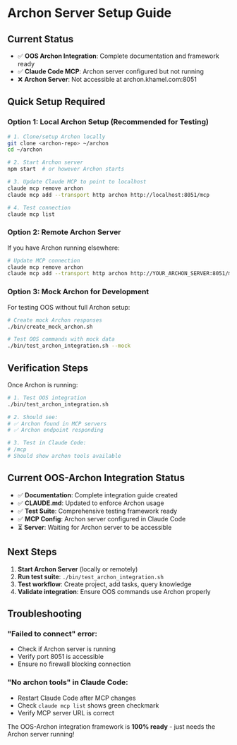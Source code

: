 # Archon Server Setup Guide

## Current Status
- ✅ **OOS Archon Integration**: Complete documentation and framework ready
- ✅ **Claude Code MCP**: Archon server configured but not running
- ❌ **Archon Server**: Not accessible at archon.khamel.com:8051

## Quick Setup Required

### Option 1: Local Archon Setup (Recommended for Testing)

```bash
# 1. Clone/setup Archon locally
git clone <archon-repo> ~/archon
cd ~/archon

# 2. Start Archon server
npm start  # or however Archon starts

# 3. Update Claude MCP to point to localhost
claude mcp remove archon
claude mcp add --transport http archon http://localhost:8051/mcp

# 4. Test connection
claude mcp list
```

### Option 2: Remote Archon Server

If you have Archon running elsewhere:

```bash
# Update MCP connection
claude mcp remove archon
claude mcp add --transport http archon http://YOUR_ARCHON_SERVER:8051/mcp
```

### Option 3: Mock Archon for Development

For testing OOS without full Archon setup:

```bash
# Create mock Archon responses
./bin/create_mock_archon.sh

# Test OOS commands with mock data
./bin/test_archon_integration.sh --mock
```

## Verification Steps

Once Archon is running:

```bash
# 1. Test OOS integration
./bin/test_archon_integration.sh

# 2. Should see:
# ✅ Archon found in MCP servers
# ✅ Archon endpoint responding

# 3. Test in Claude Code:
# /mcp
# Should show archon tools available
```

## Current OOS-Archon Integration Status

- ✅ **Documentation**: Complete integration guide created
- ✅ **CLAUDE.md**: Updated to enforce Archon usage
- ✅ **Test Suite**: Comprehensive testing framework ready
- ✅ **MCP Config**: Archon server configured in Claude Code
- ⏳ **Server**: Waiting for Archon server to be accessible

## Next Steps

1. **Start Archon Server** (locally or remotely)
2. **Run test suite**: `./bin/test_archon_integration.sh`
3. **Test workflow**: Create project, add tasks, query knowledge
4. **Validate integration**: Ensure OOS commands use Archon properly

## Troubleshooting

### "Failed to connect" error:
- Check if Archon server is running
- Verify port 8051 is accessible
- Ensure no firewall blocking connection

### "No archon tools" in Claude Code:
- Restart Claude Code after MCP changes
- Check `claude mcp list` shows green checkmark
- Verify MCP server URL is correct

The OOS-Archon integration framework is **100% ready** - just needs the Archon server running!
